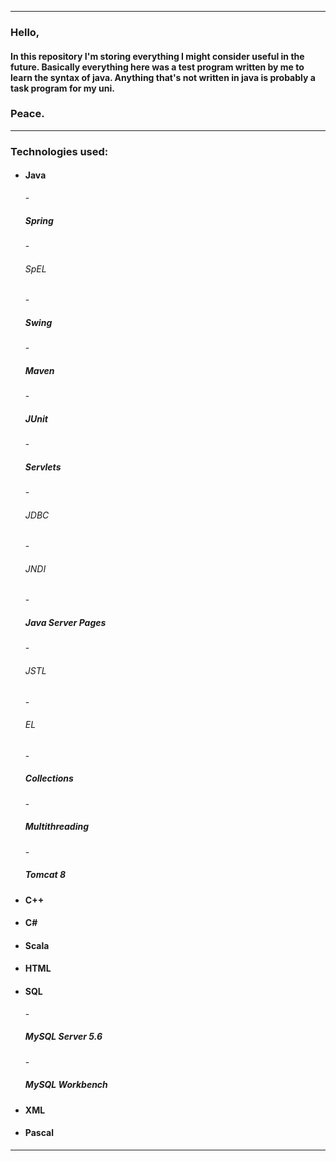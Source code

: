 * * *

<h3>Hello,</h3> 

<h4>In this repository I'm storing everything I might consider useful in the future. Basically everything here was a test program written by me to learn the syntax of java. Anything that's not written in java is probably a task program for my uni.</h4>

<h3>Peace.</h3>

* * *

<h3>Technologies used:</h3>

- <h4>Java</h4>
  - <h5>Spring</h5>
      - <h6>SpEL</h6>
  - <h5>Swing</h5>
  - <h5>Maven</h5>
  - <h5>JUnit</h5>
  - <h5>Servlets</h5>
    - <h6>JDBC</h6>
    - <h6>JNDI</h6>
  - <h5>Java Server Pages</h5>
    - <h6>JSTL</h6>
    - <h6>EL</h6>
  - <h5>Collections</h5>
  - <h5>Multithreading</h5>
  - <h5>Tomcat 8</h5>
- <h4>C++</h4>
- <h4>C#</h4>
- <h4>Scala</h4>
- <h4>HTML</h4>
- <h4>SQL</h4>
  - <h5>MySQL Server 5.6</h5>
  - <h5>MySQL Workbench</h5>
- <h4>XML</h4>
- <h4>Pascal</h4>

* * *
